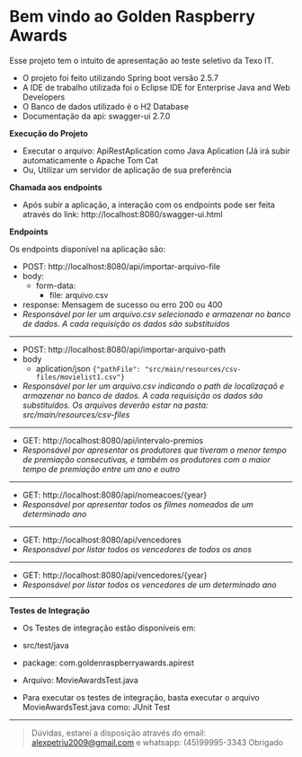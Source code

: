 # Bem vindo ao Golden Raspberry Awards

Esse projeto tem o intuito de apresentação ao teste seletivo da Texo IT.
- O projeto foi feito utilizando Spring boot versão 2.5.7
- A IDE de trabalho utilizada foi o Eclipse IDE for Enterprise Java and Web Developers
- O Banco de dados utilizado é o H2 Database
- Documentação da api: swagger-ui 2.7.0

**Execução do Projeto**

 - Executar o arquivo: ApiRestAplication como Java Aplication (Já irá subir automaticamente o Apache Tom Cat
 - Ou, Utilizar um servidor de aplicação de sua preferência

**Chamada aos endpoints**
- Após subir a aplicação, a interação com os endpoints pode ser feita através do link: http://localhost:8080/swagger-ui.html

**Endpoints**

Os endpoints disponível na aplicação são:

- POST: http://localhost:8080/api/importar-arquivo-file
- body: 
	- form-data: 
		- file: arquivo.csv
- response: Mensagem de sucesso ou erro 200 ou 400
- *Responsável por ler um arquivo.csv selecionado e armazenar no banco de dados. A cada requisição os dados são substituídos*
---
- POST: http://localhost:8080/api/importar-arquivo-path
- body
	- aplication/json
		`{"pathFile": "src/main/resources/csv-files/movielist1.csv"}`
- *Responsável por ler um arquivo.csv indicando o path de localizaçaõ e armazenar no banco de dados. A cada requisição os dados são substituídos. Os arquivos deverão estar na pasta: src/main/resources/csv-files*
---
- GET: http://localhost:8080/api/intervalo-premios
- *Responsável por apresentar os produtores que tiveram o menor tempo de premiação consecutivas, e também os produtores com o maior tempo de premiação entre um ano e outro*
---
- GET: http://localhost:8080/api/nomeacoes/{year}
- *Responsável por apresentar todos os filmes nomeados de um determinado ano*
---
- GET: http://localhost:8080/api/vencedores
- *Responsável por listar todos os vencedores de todos os anos*
---
- GET: http://localhost:8080/api/vencedores/{year}
- *Responsável por listar todos os vencedores de um determinado ano*
---
**Testes de Integração**
- Os Testes de integração estão disponíveis em:
-  src/test/java
- package: com.goldenraspberryawards.apirest
- Arquivo: MovieAwardsTest.java

- Para executar os testes de integração, basta executar o arquivo MovieAwardsTest.java como: JUnit Test
---

> Dúvidas, estarei a disposição através do email: alexpetriu2009@gmail.com e whatsapp: (45)99995-3343
> Obrigado

